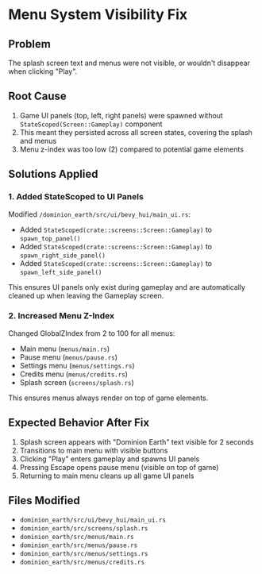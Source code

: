 # Menu System Visibility Fix

## Problem

The splash screen text and menus were not visible, or wouldn't disappear when clicking "Play".

## Root Cause

1. Game UI panels (top, left, right panels) were spawned without `StateScoped(Screen::Gameplay)` component
2. This meant they persisted across all screen states, covering the splash and menus
3. Menu z-index was too low (2) compared to potential game elements

## Solutions Applied

### 1. Added StateScoped to UI Panels

Modified `/dominion_earth/src/ui/bevy_hui/main_ui.rs`:

- Added `StateScoped(crate::screens::Screen::Gameplay)` to `spawn_top_panel()`
- Added `StateScoped(crate::screens::Screen::Gameplay)` to `spawn_right_side_panel()`
- Added `StateScoped(crate::screens::Screen::Gameplay)` to `spawn_left_side_panel()`

This ensures UI panels only exist during gameplay and are automatically cleaned up when leaving the Gameplay screen.

### 2. Increased Menu Z-Index

Changed GlobalZIndex from 2 to 100 for all menus:

- Main menu (`menus/main.rs`)
- Pause menu (`menus/pause.rs`)
- Settings menu (`menus/settings.rs`)
- Credits menu (`menus/credits.rs`)
- Splash screen (`screens/splash.rs`)

This ensures menus always render on top of game elements.

## Expected Behavior After Fix

1. Splash screen appears with "Dominion Earth" text visible for 2 seconds
2. Transitions to main menu with visible buttons
3. Clicking "Play" enters gameplay and spawns UI panels
4. Pressing Escape opens pause menu (visible on top of game)
5. Returning to main menu cleans up all game UI panels

## Files Modified

- `dominion_earth/src/ui/bevy_hui/main_ui.rs`
- `dominion_earth/src/screens/splash.rs`
- `dominion_earth/src/menus/main.rs`
- `dominion_earth/src/menus/pause.rs`
- `dominion_earth/src/menus/settings.rs`
- `dominion_earth/src/menus/credits.rs`
